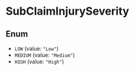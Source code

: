# SubClaimInjurySeverity

## Enum

* `LOW` (value: `"Low"`)
* `MEDIUM` (value: `"Medium"`)
* `HIGH` (value: `"High"`)

